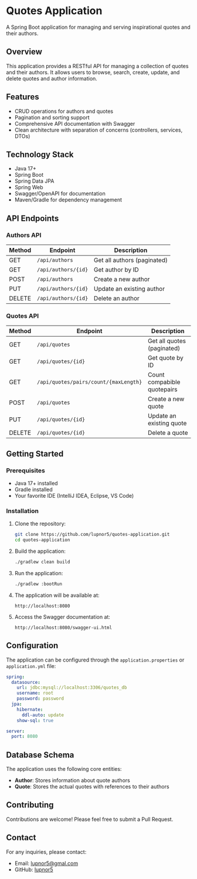 # Quotes Application

A Spring Boot application for managing and serving inspirational quotes and their authors.

## Overview

This application provides a RESTful API for managing a collection of quotes and their authors. It allows users to browse, search, create, update, and delete quotes and author information.

## Features

- CRUD operations for authors and quotes
- Pagination and sorting support
- Comprehensive API documentation with Swagger
- Clean architecture with separation of concerns (controllers, services, DTOs)

## Technology Stack

- Java 17+
- Spring Boot
- Spring Data JPA
- Spring Web
- Swagger/OpenAPI for documentation
- Maven/Gradle for dependency management

## API Endpoints

### Authors API

| Method | Endpoint | Description |
|--------|----------|-------------|
| GET | `/api/authors` | Get all authors (paginated) |
| GET | `/api/authors/{id}` | Get author by ID |
| POST | `/api/authors` | Create a new author |
| PUT | `/api/authors/{id}` | Update an existing author |
| DELETE | `/api/authors/{id}` | Delete an author |

### Quotes API

| Method | Endpoint                              | Description                 |
|--------|---------------------------------------|-----------------------------|
| GET | `/api/quotes`                         | Get all quotes (paginated)  |
| GET | `/api/quotes/{id}`                    | Get quote by ID             |
| GET | `/api/quotes/pairs/count/{maxLength}` | Count compabible quotepairs |
| POST | `/api/quotes`                         | Create a new quote          |
| PUT | `/api/quotes/{id}`                    | Update an existing quote    |
| DELETE | `/api/quotes/{id}`                    | Delete a quote              |

## Getting Started

### Prerequisites

- Java 17+ installed
- Gradle installed
- Your favorite IDE (IntelliJ IDEA, Eclipse, VS Code)

### Installation

1. Clone the repository:
   ```bash
   git clone https://github.com/lupnor5/quotes-application.git
   cd quotes-application
   ```

2. Build the application:
   ```bash
   ./gradlew clean build
   ```

3. Run the application:
   ```bash
   ./gradlew :bootRun
   ```

4. The application will be available at:
   ```
   http://localhost:8080
   ```

5. Access the Swagger documentation at:
   ```
   http://localhost:8080/swagger-ui.html
   ```

## Configuration

The application can be configured through the `application.properties` or `application.yml` file:

```yaml
spring:
  datasource:
    url: jdbc:mysql://localhost:3306/quotes_db
    username: root
    password: password
  jpa:
    hibernate:
      ddl-auto: update
    show-sql: true

server:
  port: 8080
```

## Database Schema

The application uses the following core entities:

- **Author**: Stores information about quote authors
- **Quote**: Stores the actual quotes with references to their authors

## Contributing

Contributions are welcome! Please feel free to submit a Pull Request.

## Contact

For any inquiries, please contact:
- Email: lupnor5@gmal.com
- GitHub: [lupnor5](https://github.com/lupnor5)